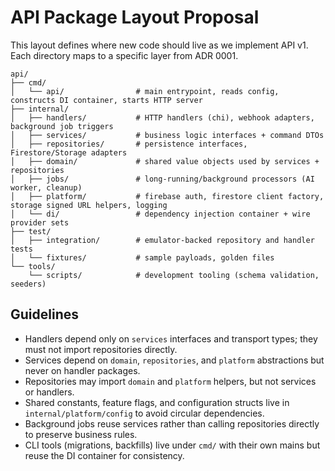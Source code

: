 # API Package Layout Proposal

This layout defines where new code should live as we implement API v1. Each directory maps to a specific layer from ADR 0001.

```
api/
├── cmd/
│   └── api/                # main entrypoint, reads config, constructs DI container, starts HTTP server
├── internal/
│   ├── handlers/           # HTTP handlers (chi), webhook adapters, background job triggers
│   ├── services/           # business logic interfaces + command DTOs
│   ├── repositories/       # persistence interfaces, Firestore/Storage adapters
│   ├── domain/             # shared value objects used by services + repositories
│   ├── jobs/               # long-running/background processors (AI worker, cleanup)
│   ├── platform/           # firebase auth, firestore client factory, storage signed URL helpers, logging
│   └── di/                 # dependency injection container + wire provider sets
├── test/
│   ├── integration/        # emulator-backed repository and handler tests
│   └── fixtures/           # sample payloads, golden files
└── tools/
    └── scripts/            # development tooling (schema validation, seeders)
```

## Guidelines

- Handlers depend only on `services` interfaces and transport types; they must not import repositories directly.
- Services depend on `domain`, `repositories`, and `platform` abstractions but never on handler packages.
- Repositories may import `domain` and `platform` helpers, but not services or handlers.
- Shared constants, feature flags, and configuration structs live in `internal/platform/config` to avoid circular dependencies.
- Background jobs reuse services rather than calling repositories directly to preserve business rules.
- CLI tools (migrations, backfills) live under `cmd/` with their own mains but reuse the DI container for consistency.
